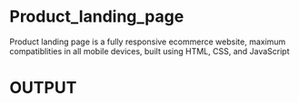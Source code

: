 # Product_landing_page
Product landing page is a fully responsive ecommerce website, maximum compatiblities in all mobile devices, built using HTML, CSS, and JavaScript
# OUTPUT
